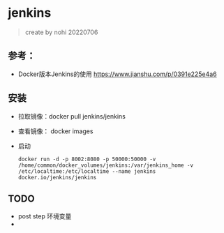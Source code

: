 # jenkins

> create by nohi 20220706

## 参考：

* Docker版本Jenkins的使用 https://www.jianshu.com/p/0391e225e4a6

## 安装

* 拉取镜像：docker pull jenkins/jenkins

* 查看镜像： docker images

* 启动

  ```
  docker run -d -p 8002:8080 -p 50000:50000 -v /home/common/docker_volumes/jenkins:/var/jenkins_home -v /etc/localtime:/etc/localtime --name jenkins docker.io/jenkins/jenkins
  ```

  

## TODO

* post step 环境变量
* 
